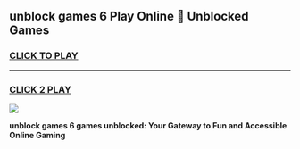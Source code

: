 
## unblock games 6 Play Online 👋 Unblocked Games
<h3>
<a href="https://premium.freeplayer.one?title=unblock_games_6&ref=19F">CLICK TO PLAY</a></h3>
<hr>

<h3>
<a href="https://premium.freeplayer.one?title=unblock_games_6&ref=19F">CLICK 2 PLAY</a>
  
</h3>

<a href="https://premium.freeplayer.one?title=unblock_games_6&ref=19F"><img src="https://clearcache.store/games.png"></a>


**unblock games 6 games unblocked: Your Gateway to Fun and Accessible Online Gaming**
